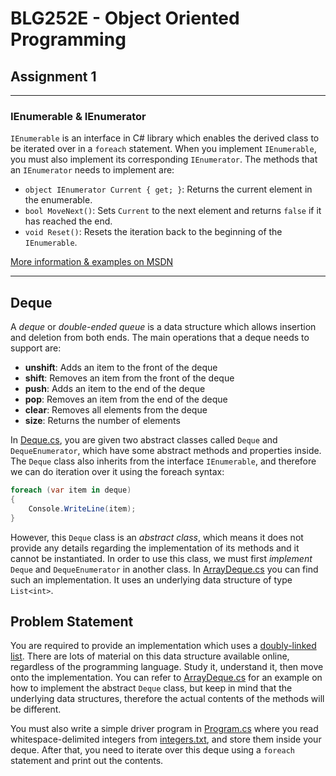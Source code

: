 # BLG252E - Object Oriented Programming
## Assignment 1

---

### IEnumerable & IEnumerator

`IEnumerable` is an interface in C# library which enables the derived class to be iterated over in a `foreach` statement. When you implement `IEnumerable`, you must also implement its corresponding `IEnumerator`. The methods that an `IEnumerator` needs to implement are:

* `object IEnumerator Current { get; }`: Returns the current element in the enumerable.
* `bool MoveNext()`: Sets `Current` to the next element and returns `false` if it has reached the end.
* `void Reset()`: Resets the iteration back to the beginning of the `IEnumerable`.

 [More information & examples on MSDN](https://docs.microsoft.com/en-us/dotnet/api/system.collections.ienumerable?view=netframework-4.8)

---

## Deque

A *deque* or *double-ended queue* is a data structure which allows insertion and deletion from both ends. The main operations that a deque needs to support are:

* **unshift**: Adds an item to the front of the deque
* **shift**: Removes an item from the front of the deque
* **push**: Adds an item to the end of the deque
* **pop**: Removes an item from the end of the deque
* **clear**: Removes all elements from the deque
* **size**: Returns the number of elements


In [Deque.cs](./Deque.cs), you are given two abstract classes called `Deque` and `DequeEnumerator`, which have some abstract methods and properties inside. The `Deque` class also inherits from the interface `IEnumerable`, and therefore we can do iteration over it using the foreach syntax:

```c#
foreach (var item in deque)
{
    Console.WriteLine(item);
}
```

However, this `Deque` class is an *abstract class*, which means it does not provide any details regarding the implementation of its methods and it cannot be instantiated. In order to use this class, we must first *implement* `Deque` and `DequeEnumerator` in another class. In [ArrayDeque.cs](./ArrayDeque.cs) you can find such an implementation. It uses an underlying data structure of type `List<int>`.

## Problem Statement

You are required to provide an implementation which uses a [doubly-linked list](https://en.wikipedia.org/wiki/Doubly_linked_list). There are lots of material on this data structure available online, regardless of the programming language. Study it, understand it, then move onto the implementation. You can refer to [ArrayDeque.cs](./ArrayDeque.cs) for an example on how to implement the abstract `Deque` class, but keep in mind that the underlying data structures, therefore the actual contents of the methods will be different.

You must also write a simple driver program in [Program.cs](./Program.cs) where you read whitespace-delimited integers from [integers.txt](./integers.txt), and store them inside your deque. After that, you need to iterate over this deque using a `foreach` statement and print out the contents.